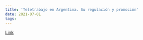 ```yaml
---
title: 'Teletrabajo en Argentina. Su regulación y promoción'
date: 2021-07-01
tags:
---
```


[Link](https://www.cippec.org/publicacion/teletrabajo-en-argentina-su-regulacion-y-promocion/)
